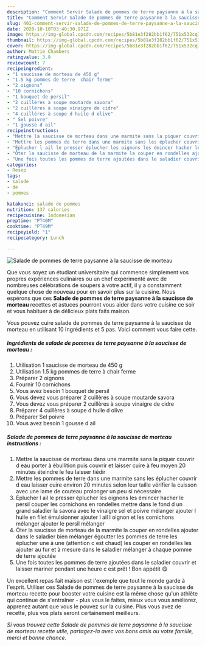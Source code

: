 ```yaml
---
description: "Comment Servir Salade de pommes de terre paysanne à la saucisse de morteau"
title: "Comment Servir Salade de pommes de terre paysanne à la saucisse de morteau"
slug: 401-comment-servir-salade-de-pommes-de-terre-paysanne-a-la-saucisse-de-morteau
date: 2020-10-10T03:40:30.971Z
image: https://img-global.cpcdn.com/recipes/5b81e3f282bb1f62/751x532cq70/salade-de-pommes-de-terre-paysanne-a-la-saucisse-de-morteau-photo-principale-de-la-recette.jpg
thumbnail: https://img-global.cpcdn.com/recipes/5b81e3f282bb1f62/751x532cq70/salade-de-pommes-de-terre-paysanne-a-la-saucisse-de-morteau-photo-principale-de-la-recette.jpg
cover: https://img-global.cpcdn.com/recipes/5b81e3f282bb1f62/751x532cq70/salade-de-pommes-de-terre-paysanne-a-la-saucisse-de-morteau-photo-principale-de-la-recette.jpg
author: Mattie Chambers
ratingvalue: 3.9
reviewcount: 7
recipeingredient:
- "1 saucisse de morteau de 450 g"
- "1.5 kg pommes de terre  chair ferme"
- "2 oignons"
- "10 cornichons"
- "1 bouquet de persil"
- "2 cuillères à soupe moutarde savora"
- "2 cuillères à soupe vinaigre de cidre"
- "4 cuillères à soupe d huile d olive"
- " Sel poivre"
- "1 gousse d ail"
recipeinstructions:
- "Mettre la saucisse de morteau dans une marmite sans la piquer couvrir d eau porter à ébullition puis couvrir et laisser cuire à feu moyen 20 minutes éteindre le feu laisser tiédir"
- "Mettre les pommes de terre dans une marmite sans les éplucher couvrir d eau laisser cuire environ 20 minutes selon leur taille vérifier la cuisson avec une lame de couteau prolonger un peu si nécessaire"
- "Éplucher l ail le presser éplucher les oignons les émincer hacher le persil couper les cornichons en rondelles mettre dans le fond d un grand saladier la savora avec le vinaigre sel et poivre mélanger ajouter l huile en filet émulsionner ajouter l ail l oignon et les cornichons mélanger ajouter le persil mélanger"
- "Ôter la saucisse de morteau de la marmite la couper en rondelles ajouter dans le saladier bien mélanger égoutter les pommes de terre les éplucher une à une (attention c est chaud) les couper en rondelles les ajouter au fur et à mesure dans le saladier mélanger à chaque pomme de terre ajoutée"
- "Une fois toutes les pommes de terre ajoutées dans le saladier couvrir et laisser mariner pendant une heure c est prêt ! Bon appétit 😋"
categories:
- Resep
tags:
- salade
- de
- pommes

katakunci: salade de pommes 
nutrition: 137 calories
recipecuisine: Indonesian
preptime: "PT40M"
cooktime: "PT49M"
recipeyield: "1"
recipecategory: Lunch

---
```



![Salade de pommes de terre paysanne à la saucisse de morteau](https://img-global.cpcdn.com/recipes/5b81e3f282bb1f62/751x532cq70/salade-de-pommes-de-terre-paysanne-a-la-saucisse-de-morteau-photo-principale-de-la-recette.jpg)

Que vous soyez un étudiant universitaire qui commence simplement vos propres expériences culinaires ou un chef expérimenté avec de nombreuses célébrations de soupers à votre actif, il y a constamment quelque chose de nouveau pour en savoir plus sur la cuisine. Nous espérons que ces <strong> Salade de pommes de terre paysanne à la saucisse de morteau </strong> recettes et astuces pourront vous aider dans votre cuisine ce soir et vous habituer à de délicieux plats faits maison.

<!--inarticleads1-->

Vous pouvez cuire salade de pommes de terre paysanne à la saucisse de morteau en utilisant 10 Ingrédients et 5 pas. Voici comment vous faire cette.

##### Ingrédients de salade de pommes de terre paysanne à la saucisse de morteau :

1. Utilisation 1 saucisse de morteau de 450 g
1. Utilisation 1.5 kg pommes de terre à chair ferme
1. Préparer 2 oignons
1. Fournir 10 cornichons
1. Vous avez besoin 1 bouquet de persil
1. Vous devez vous préparer 2 cuillères à soupe moutarde savora
1. Vous devez vous préparer 2 cuillères à soupe vinaigre de cidre
1. Préparer 4 cuillères à soupe d huile d olive
1. Préparer  Sel poivre
1. Vous avez besoin 1 gousse d ail




<!--inarticleads2-->

##### Salade de pommes de terre paysanne à la saucisse de morteau instructions :

1. Mettre la saucisse de morteau dans une marmite sans la piquer couvrir d eau porter à ébullition puis couvrir et laisser cuire à feu moyen 20 minutes éteindre le feu laisser tiédir
1. Mettre les pommes de terre dans une marmite sans les éplucher couvrir d eau laisser cuire environ 20 minutes selon leur taille vérifier la cuisson avec une lame de couteau prolonger un peu si nécessaire
1. Éplucher l ail le presser éplucher les oignons les émincer hacher le persil couper les cornichons en rondelles mettre dans le fond d un grand saladier la savora avec le vinaigre sel et poivre mélanger ajouter l huile en filet émulsionner ajouter l ail l oignon et les cornichons mélanger ajouter le persil mélanger
1. Ôter la saucisse de morteau de la marmite la couper en rondelles ajouter dans le saladier bien mélanger égoutter les pommes de terre les éplucher une à une (attention c est chaud) les couper en rondelles les ajouter au fur et à mesure dans le saladier mélanger à chaque pomme de terre ajoutée
1. Une fois toutes les pommes de terre ajoutées dans le saladier couvrir et laisser mariner pendant une heure c est prêt ! Bon appétit 😋




<!--inarticleads1-->

<p>
Un excellent repas fait maison est l'exemple que tout le monde garde à l'esprit. Utiliser ces Salade de pommes de terre paysanne à la saucisse de morteau recette pour booster votre cuisine est la même chose qu'un athlète qui continue de s'entraîner - plus vous le faites, mieux vous vous améliorez, apprenez autant que vous le pouvez sur la cuisine. Plus vous avez de recette, plus vos plats seront certainement meilleurs.
</p>

<p>
<i>Si vous trouvez cette Salade de pommes de terre paysanne à la saucisse de morteau recette utile, partagez-la avec vos bons amis ou votre famille, merci et bonne chance.</i>
</p>
